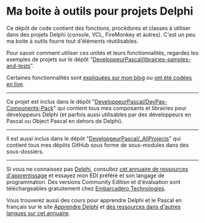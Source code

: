# Ma boite à outils pour projets Delphi

Ce dépôt de code contient des fonctions, procédures et classes à utiliser dans des projets Delphi (console, VCL, FireMonkey et autres). C'est un peu ma boite à outils fourre tout d'éléments réutilisables.

Pour savoir comment utiliser ces unités et leurs fonctionnalités, regardez les exemples de projets sur le dépôt "[DeveloppeurPascal/librairies-samples-and-tests](https://github.com/DeveloppeurPascal/librairies-samples-and-tests)".

Certaines fonctionnalités sont [expliquées sur mon blog](https://developpeur-pascal.fr/librairies-publiques.html) ou [ont été codées en live](https://serialstreameur.fr/librairies-et-composants.html).

-----

Ce projet est inclus dans le dépôt "[DeveloppeurPascal/DevPas-Components-Pack](https://github.com/DeveloppeurPascal/DevPas-Components-Pack)" qui contient tous mes composants et librairies pour développeurs Delphi (et parfois aussi utilisables par des développeurs en Pascal ou Object Pascal en dehors de Delphi).

-----

Il est aussi inclus dans le dépôt "[DeveloppeurPascal/_AllProjects](https://github.com/DeveloppeurPascal/_AllProjects)" qui contient tous mes dépôts GitHub sous forme de sous-modules dans des sous-dossiers.

-----

Si vous ne connaissez pas [Delphi](https://www.embarcadero.com/products/delphi), consultez [cet annuaire de ressources d'apprentissage](https://delphi-resources.developpeur-pascal.fr/index-fr.html) et essayez mon EDI préféré et son langage de programmation. Des versions Community Edition et d'évaluation sont téléchargeables gratuitement chez [Embarcadero Technologies](https://www.embarcadero.com).

Vous trouverez aussi des cours pour apprendre Delphi et le Pascal en français sur le site [Apprendre Delphi](https://apprendre-delphi.fr) et [des ressources dans d'autres langues sur cet annuaire](https://delphi-resources.developpeur-pascal.fr/).
